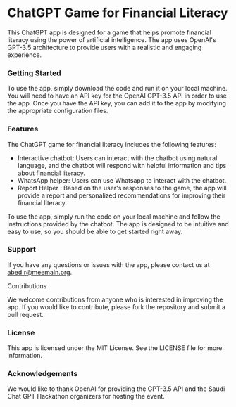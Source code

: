 # ChatGPT Game for Financial Literacy

This ChatGPT app is designed for a game that helps promote financial literacy using the power of artificial intelligence. The app uses OpenAI's GPT-3.5 architecture to provide users with a realistic and engaging experience.

### Getting Started

To use the app, simply download the code and run it on your local machine. You will need to have an API key for the OpenAI GPT-3.5 API in order to use the app. Once you have the API key, you can add it to the app by modifying the appropriate configuration files.

### Features

The ChatGPT game for financial literacy includes the following features:

- Interactive chatbot: Users can interact with the chatbot using natural language, and the chatbot will respond with helpful information and tips about financial literacy.
- WhatsApp helper: Users can use Whatsapp to interact with the chatbot.
- Report Helper : Based on the user's responses to the game, the app will provide a report and personalized recommendations for improving their financial literacy.

To use the app, simply run the code on your local machine and follow the instructions provided by the chatbot. The app is designed to be intuitive and easy to use, so you should be able to get started right away.

### Support

If you have any questions or issues with the app, please contact us at abed.r@meemain.org.

Contributions

We welcome contributions from anyone who is interested in improving the app. If you would like to contribute, please fork the repository and submit a pull request.

### License

This app is licensed under the MIT License. See the LICENSE file for more information.

### Acknowledgements

We would like to thank OpenAI for providing the GPT-3.5 API and the Saudi Chat GPT Hackathon organizers for hosting the event.